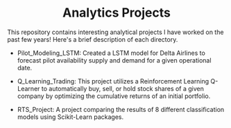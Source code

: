 <h1 align="center">Analytics Projects</h1>

This repository contains interesting analytical projects I have worked on the past few years! Here's a brief description of each directory.

- Pilot_Modeling_LSTM: Created a LSTM model for Delta Airlines to forecast pilot availability supply and demand for a given operational date.

- Q_Learning_Trading: This project utilizes a Reinforcement Learning Q-Learner to automatically buy, sell, or hold stock shares of a given company by optimizing the cumulative returns of an initial portfolio.

- RTS_Project: A project comparing the results of 8 different classification models using Scikit-Learn packages.

